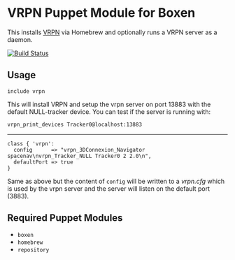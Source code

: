 # VRPN Puppet Module for Boxen

This installs [VRPN](http://www.cs.unc.edu/Research/vrpn/) via Homebrew and optionally runs a VRPN server as a daemon.

[![Build Status](https://travis-ci.org/boxen/puppet-vrpn.svg?branch=master)](https://travis-ci.org/boxen/puppet-vrpn)

## Usage

```puppet
include vrpn
```

This will install VRPN and setup the vrpn server on port 13883 with the default NULL-tracker device. You can test if the server is running with:

```bash
vrpn_print_devices Tracker0@localhost:13883
```

----

```puppet
class { 'vrpn':
  config      => "vrpn_3DConnexion_Navigator spacenav\nvrpn_Tracker_NULL Tracker0 2 2.0\n",
  defaultPort => true
}
```

Same as above but the content of `config` will be written to a *vrpn.cfg* which is used by the vrpn server and the server will listen on the default port (3883).

## Required Puppet Modules

* `boxen`
* `homebrew`
* `repository`

